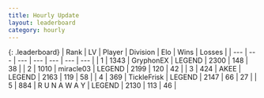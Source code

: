 ```yaml
---
title: Hourly Update
layout: leaderboard
category: hourly
---
```


{: .leaderboard}
| Rank | LV | Player | Division | Elo | Wins | Losses |
| --- | --- | --- | --- | --- | --- | --- |
| <span data-change="0">1</span> | 1343 | <span title="ID: 315148">GryphonEX</span> | LEGEND | <span data-change="6">2300</span> | <span data-change="2">148</span> | <span data-change="0">38</span> |
| <span data-change="0">2</span> | 1010 | <span title="ID: 416373">miracle03</span> | LEGEND | <span data-change="0">2199</span> | <span data-change="0">120</span> | <span data-change="0">42</span> |
| <span data-change="0">3</span> | 424 | <span title="ID: 455100">AKEE</span> | LEGEND | <span data-change="0">2163</span> | <span data-change="0">119</span> | <span data-change="0">58</span> |
| <span data-change="0">4</span> | 369 | <span title="ID: 512212">TickleFrisk</span> | LEGEND | <span data-change="0">2147</span> | <span data-change="0">66</span> | <span data-change="0">27</span> |
| <span data-change="0">5</span> | 884 | <span title="ID: 66144">R U N A W A Y</span> | LEGEND | <span data-change="0">2130</span> | <span data-change="0">113</span> | <span data-change="0">46</span> |